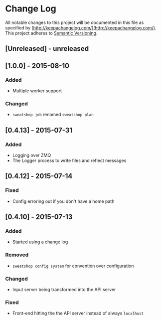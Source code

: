 # Change Log
All notable changes to this project will be documented in this file as specified by [http://keepachangelog.com/](http://keepachangelog.com/). This project adheres to [Semantic Versioning](http://semver.org/).

## [Unreleased] - unreleased

## [1.0.0] - 2015-08-10
### Added
- Multiple worker support

### Changed
- `sweatshop job` renamed `sweatshop plan`

## [0.4.13] - 2015-07-31
### Added
- Logging over ZMQ
- The Logger process to write files and reflect messages

## [0.4.12] - 2015-07-14
### Fixed
- Config erroring out if you don't have a home path

## [0.4.10] - 2015-07-13
### Added
- Started using a change log

### Removed
- `sweatshop config system` for convention over configuration

### Changed
- Input server being transformed into the API server

### Fixed
- Front-end hitting the the API server instead of always `localhost`

[0.4.9 and previous]: https://github.com/jscott/robot_sweatshop/compare/0.1.0...0.4.9
